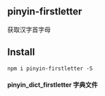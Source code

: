 ## pinyin-firstletter
获取汉字首字母

## Install

```npm i pinyin-firstletter -S```

#### pinyin_dict_firstletter 字典文件

